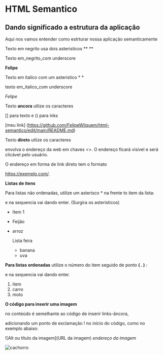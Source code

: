 # HTML Semantico
## Dando significado a estrutura da aplicação

Aqui nos vamos entender como estrturar nossa aplicação semanticamente

Texto em negrito usa dois asteristicos **   **

Texto em_negrito_com underscore 

**Felipe**


Texto em italico com um asteristico  *  *

texto em_italico_com underscore

*Felipe*

Texto **ancora** utlize os caracteres 

[] para texto   e  () para inks


[meu link] (https://github.com/FelipeWilquem/html-semantico/edit/main/README.md)


Texto **direto** utlize os caracteres 

envolva o endereço da web em chaves <>. O endereço ficará visível e será clicável pelo usuário. 

O endereço em forma de link direto tem o formato

<https://exemplo.com/>.

**Listas de itens**

Para listas não ordenadas, utilize um asterisco * na frente to item da lista:

e na sequencia vai dando enter. (Surgira os asteristicos)

* Item 1
* Feijão
* arroz

  Lista feira
  - banana
  - uva
    


**Para listas ordenadas** 
utilize o número do item seguido de ponto **( . )** :

e na sequencia vai dando enter.

1. item 
2. carro
3. moto
   


**O código para inserir uma imagem**

no conteúdo é semelhante ao código de inserir links-âncora,

adicionando um ponto de exclamação ! no início do código, como no exemplo abaixo:

![Alt ou título da imagem](URL da imagem) *endereço da imagem*


![cachorro](https://conteudo.imguol.com.br/c/entretenimento/eb/2022/03/23/cachorro-da-raca-lulu-da-pomeramia-1648065976007_v2_900x506.jpg)












